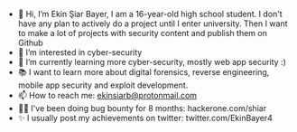 - 👋 Hi, I’m Ekin Şiar Bayer, I am a 16-year-old high school student. I don't have any plan to actively do a project until I enter university. Then I want to make a lot of projects with security content and publish them on Github
- 👀 I’m interested in cyber-security
- 🌱 I’m currently learning more cyber-security, mostly web app security :)
- 📚 I want to learn more about digital forensics, reverse engineering, mobile app security and exploit development.
- 📫 How to reach me: ekinsiarb@protonmail.com
- 🐱‍💻 I've been doing bug bounty for 8 months: hackerone.com/shiar
- ✨ I usually post my achievements on twitter: twitter.com/EkinBayer4
